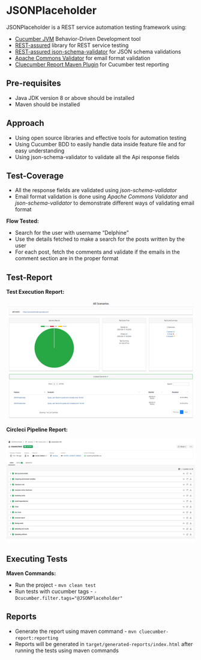 # JSONPlaceholder

JSONPlaceholder is a REST service automation testing framework using:

- [Cucumber JVM](https://cucumber.io/) Behavior-Driven Development tool
- [REST-assured](http://rest-assured.io/) library for REST service testing
- [REST-assured json-schema-validator](https://javadoc.io/doc/io.rest-assured/json-schema-validator/latest/index.html) for JSON schema validations
- [Apache Commons Validator](https://commons.apache.org/proper/commons-validator/) for email format validation
- [Cluecumber Report Maven Plugin](https://github.com/trivago/cluecumber-report-plugin) for Cucumber test reporting

## Pre-requisites

- Java JDK version 8 or above should be installed
- Maven should be installed

## Approach

- Using open source libraries and effective tools for automation testing
- Using Cucumber BDD to easily handle data inside feature file and for easy understanding
- Using json-schema-validator to validate all the Api response fields

## Test-Coverage

- All the response fields are validated using *json-schema-validator*
- Email format validation is done using *Apache Commons Validator* and *json-schema-validator* to demonstrate different ways of validating email format

**Flow Tested:**

- Search for the user with username “Delphine”
- Use the details fetched to make a search for the posts written by the user
- For each post, fetch the comments and validate if the emails in the comment section are in the proper format

## Test-Report

**Test Execution Report:**

![Report](/images/Report_Image.png)  

**Circleci Pipeline Report:**

![Report](/images/circleci_report.png)  

## Executing Tests

**Maven Commands:**

- Run the project - `mvn clean test`
- Run tests with cucumber tags - `-Dcucumber.filter.tags="@JSONPlaceholder"`

## Reports

- Generate the report using maven command - `mvn cluecumber-report:reporting`
- Reports will be generated in `target/generated-reports/index.html` after running the tests using maven commands